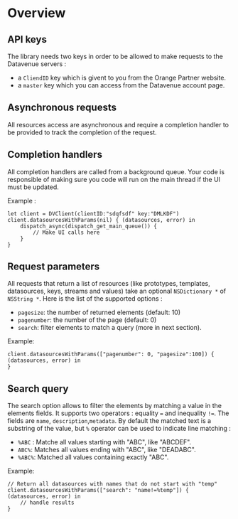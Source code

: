 # Overview

## API keys

The library needs two keys in order to be allowed to make requests to the Datavenue servers :

 - a `CliendID` key which is givent to you from the Orange Partner website.
 - a `master` key which you can access from the Datavenue account page.

## Asynchronous requests

All resources access are asynchronous and require a completion handler to be provided to track the completion of the request.

## Completion handlers

All completion handlers are called from a background queue. Your code is responsible of making sure you code will run on the main thread if the UI must be updated.

Example :

    let client = DVClient(clientID:"sdqfsdf" key:"DMLKDF")
    client.datasourcesWithParams(nil) { (datasources, error) in
        dispatch_async(dispatch_get_main_queue()) {
            // Make UI calls here
	    }
    }

## Request parameters

All requests that return a list of resources (like prototypes, templates, datasources, keys, streams and values) take an optional  `NSDictionary *` of `NSString *`.
Here is the list of the supported options :

 - `pagesize`: the number of returned elements (default: 10)
 - `pagenumber`: the number of the page (default: 0)
 - `search`: filter elements to match a query (more in next section).

Example:

    client.datasourcesWithParams(["pagenumber": 0, "pagesize":100]) { (datasources, error) in
    }

## Search query

 The search option allows to filter the elements by matching a value in the elements fields. It supports two operators : equality `=` and inequality `!=`. The fields are `name`, `description`,`metadata`.  By default the matched text is a substring of the value, but `%` operator can be used to indicate line matching :
 
 - `%ABC` : Matche all values starting with "ABC", like "ABCDEF".
 - `ABC%`: Matches all values ending with "ABC", like "DEADABC".
 - `%ABC%`: Matched all values containing exactly "ABC".

Example:

    // Return all datasources with names that do not start with "temp"
    client.datasourcesWithParams(["search": "name!=%temp"]) { (datasources, error) in
        // handle results
    }

